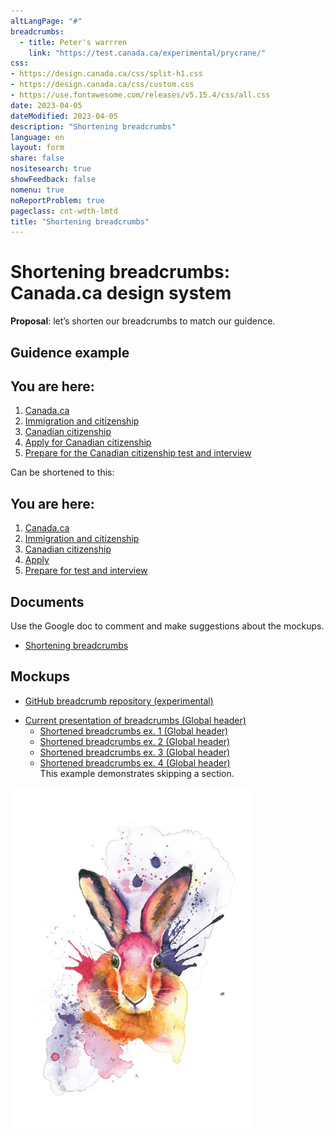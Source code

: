 ```yaml
---
altLangPage: "#"
breadcrumbs:
  - title: Peter's warrren
    link: "https://test.canada.ca/experimental/prycrane/"
css:
- https://design.canada.ca/css/split-h1.css
- https://design.canada.ca/css/custom.css
- https://use.fontawesome.com/releases/v5.15.4/css/all.css
date: 2023-04-05
dateModified: 2023-04-05
description: "Shortening breadcrumbs"
language: en
layout: form
share: false
nositesearch: true
showFeedback: false
nomenu: true
noReportProblem: true
pageclass: cnt-wdth-lmtd
title: "Shortening breadcrumbs"
---
```

<div class="row">
  <div class="col-md-8">
    <h1 property="name" id="wb-cont" dir="ltr"><span class="stacked"><span>Shortening breadcrumbs</span>: <span>Canada.ca design system</span></span></h1>
    <p><strong>Proposal</strong>: let’s shorten our breadcrumbs to match our guidence.</p>
    <h2 class="h3 mrgn-tp-lg">Guidence example</h2>    
    <nav id="wb-bc" property="breadcrumb">
      <h2 class="wb-inv">You are here:</h2>
      <div class="mrgn-lft-lg">
        <ol class="breadcrumb small">
          <li><a href="#">Canada.ca</a></li>
          <li><a href="#">Immigration and citizenship</a></li>
          <li><a href="#">Canadian citizenship</a></li>
          <li><a href="#">Apply for Canadian citizenship</a></li>
          <li><a href="#">Prepare for the Canadian citizenship test and interview</a></li>
        </ol>
      </div>
    </nav>
    <p class="mrgn-tp-md">Can be shortened to this:</p>
    <nav id="wb-bc" property="breadcrumb">
      <h2 class="wb-inv">You are here:</h2>
      <div class="mrgn-lft-lg">
        <ol class="breadcrumb small">
          <li><a href="#">Canada.ca</a></li>
          <li><a href="#">Immigration and citizenship</a></li>
          <li><a href="#">Canadian citizenship</a></li>
          <li><a href="#">Apply</a></li>
          <li><a href="#">Prepare for test and interview</a></li>
        </ol>
      </div>
    </nav>
    <h2 class="h3 mrgn-tp-lg">Documents</h2>
    <p>Use the Google doc to comment and make suggestions about the mockups.</p>
    <ul class="fa-ul">
      <li><span class="fa-li"><span class="fab fa-google-drive"></span></span><a href="https://docs.google.com/document/d/1sGETEAhBRqnlopkHi-axZMmJqOoMoq96WuUYsx04jqA/edit">Shortening breadcrumbs</a></li>
    </ul>
    <h2 class="h3 mrgn-tp-lg">Mockups</h2>
    <ul class="fa-ul">
      <li><span class="fa-li"><span class="fas fa-code-branch"></span></span><a href="https://github.com/gc-proto/experimental/tree/master/prycrane/breadcrumbs">GitHub breadcrumb repository (experimental)</a></li>
    </ul>
    <ul>
      <li><a href="breadcrumbs-01.html">Current presentation of breadcrumbs (Global header)</a>
      <ul>
      <li><a href="breadcrumbs-02.html">Shortened breadcrumbs ex. 1 (Global header)</a></li> 
      <li><a href="breadcrumbs-03.html">Shortened breadcrumbs ex. 2 (Global header)</a></li>      
      <li><a href="breadcrumbs-04.html">Shortened breadcrumbs ex. 3 (Global header)</a></li>
      <li><a href="breadcrumbs-05.html">Shortened breadcrumbs ex. 4 (Global header)</a><br>This example demonstrates skipping a section.</li>         
        </ul></li></ul>
  </div>
  <div class="col-md-4">
    <div><img src="./images/bunny19.png" alt="" class="img-responsive"></div>
  </div>
</div>
